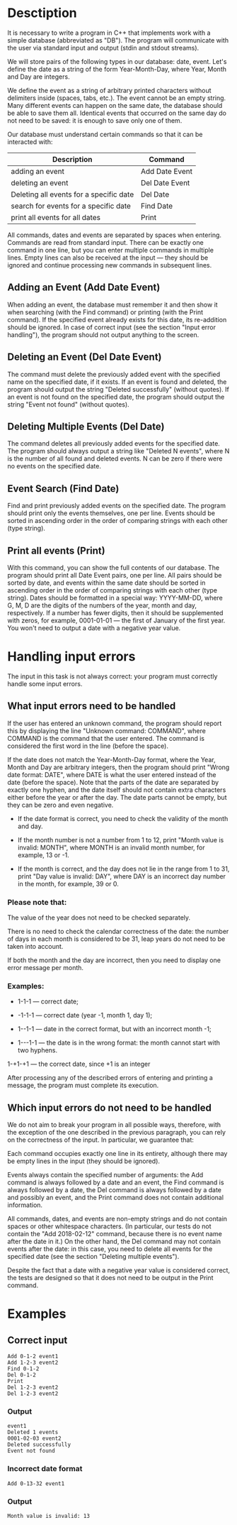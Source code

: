 # Desctiption

It is necessary to write a program in C++ that implements work with a simple database (abbreviated as "DB"). The program will communicate with the user via standard input and output (stdin and stdout streams).

We will store pairs of the following types in our database: date, event. Let's define the date as a string of the form Year-Month-Day, where Year, Month and Day are integers. 

We define the event as a string of arbitrary printed characters without delimiters inside (spaces, tabs, etc.). The event cannot be an empty string. Many different events can happen on the same date, the database should be able to save them all. Identical events that occurred on the same day do not need to be saved: it is enough to save only one of them.

Our database must understand certain commands so that it can be interacted with:

|Description|Command|
|-|-|
|adding an event|Add Date Event|
|deleting an event|Del Date Event|
|Deleting all events for a specific date|Del Date|
|search for events for a specific date|Find Date|
|print all events for all dates|Print|

All commands, dates and events are separated by spaces when entering. Commands are read from standard input. There can be exactly one command in one line, but you can enter multiple commands in multiple lines. Empty lines can also be received at the input — they should be ignored and continue processing new commands in subsequent lines.

## Adding an Event (Add Date Event)
When adding an event, the database must remember it and then show it when searching (with the Find command) or printing (with the Print command). If the specified event already exists for this date, its re-addition should be ignored. In case of correct input (see the section "Input error handling"), the program should not output anything to the screen.

## Deleting an Event (Del Date Event)
The command must delete the previously added event with the specified name on the specified date, if it exists. If an event is found and deleted, the program should output the string "Deleted successfully" (without quotes). If an event is not found on the specified date, the program should output the string "Event not found" (without quotes).

## Deleting Multiple Events (Del Date)
The command deletes all previously added events for the specified date. The program should always output a string like "Deleted N events", where N is the number of all found and deleted events. N can be zero if there were no events on the specified date.

## Event Search (Find Date)
Find and print previously added events on the specified date. The program should print only the events themselves, one per line. Events should be sorted in ascending order in the order of comparing strings with each other (type string).

## Print all events (Print)
With this command, you can show the full contents of our database. The program should print all Date Event pairs, one per line. All pairs should be sorted by date, and events within the same date should be sorted in ascending order in the order of comparing strings with each other (type string). Dates should be formatted in a special way: YYYY-MM-DD, where G, M, D are the digits of the numbers of the year, month and day, respectively. If a number has fewer digits, then it should be supplemented with zeros, for example, 0001-01-01 — the first of January of the first year. You won't need to output a date with a negative year value.

# Handling input errors
The input in this task is not always correct: your program must correctly handle some input errors.

## What input errors need to be handled
If the user has entered an unknown command, the program should report this by displaying the line "Unknown command: COMMAND", where COMMAND is the command that the user entered. The command is considered the first word in the line (before the space).

If the date does not match the Year-Month-Day format, where the Year, Month and Day are arbitrary integers, then the program should print "Wrong date format: DATE", where DATE is what the user entered instead of the date (before the space). Note that the parts of the date are separated by exactly one hyphen, and the date itself should not contain extra characters either before the year or after the day. The date parts cannot be empty, but they can be zero and even negative.

 - If the date format is correct, you need to check the validity of the month and day.

 - If the month number is not a number from 1 to 12, print "Month value is invalid: MONTH", where MONTH is an invalid month number, for example, 13 or -1.

 - If the month is correct, and the day does not lie in the range from 1 to 31, print "Day value is invalid: DAY", where DAY is an incorrect day number in the month, for example, 39 or 0.

### Please note that:

The value of the year does not need to be checked separately.

There is no need to check the calendar correctness of the date: the number of days in each month is considered to be 31, leap years do not need to be taken into account.

If both the month and the day are incorrect, then you need to display one error message per month.

### Examples:


 - 1-1-1 — correct date;

 - -1-1-1 — correct date (year -1, month 1, day 1);

 - 1--1-1 — date in the correct format, but with an incorrect month -1;

 - 1---1-1 — the date is in the wrong format: the month cannot start with two hyphens.

1-+1-+1 — the correct date, since +1 is an integer

After processing any of the described errors of entering and printing a message, the program must complete its execution.

## Which input errors do not need to be handled

We do not aim to break your program in all possible ways, therefore, with the exception of the one described in the previous paragraph, you can rely on the correctness of the input. In particular, we guarantee that:

Each command occupies exactly one line in its entirety, although there may be empty lines in the input (they should be ignored).

Events always contain the specified number of arguments: the Add command is always followed by a date and an event, the Find command is always followed by a date, the Del command is always followed by a date and possibly an event, and the Print command does not contain additional information.

All commands, dates, and events are non-empty strings and do not contain spaces or other whitespace characters. (In particular, our tests do not contain the "Add 2018-02-12" command, because there is no event name after the date in it.) On the other hand, the Del command may not contain events after the date: in this case, you need to delete all events for the specified date (see the section "Deleting multiple events").

Despite the fact that a date with a negative year value is considered correct, the tests are designed so that it does not need to be output in the Print command.

# Examples
## Correct input
```
Add 0-1-2 event1
Add 1-2-3 event2
Find 0-1-2
Del 0-1-2
Print
Del 1-2-3 event2
Del 1-2-3 event2
```

### Output
```
event1
Deleted 1 events
0001-02-03 event2
Deleted successfully
Event not found
```

### Incorrect date format

```
Add 0-13-32 event1
```

### Output

```
Month value is invalid: 13
```